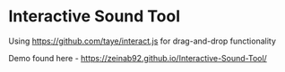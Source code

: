 # Interactive Sound Tool

Using https://github.com/taye/interact.js for drag-and-drop functionality

Demo found here - https://zeinab92.github.io/Interactive-Sound-Tool/
